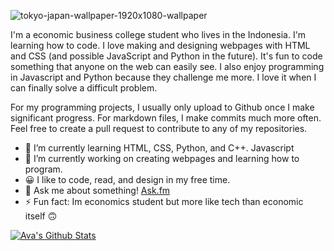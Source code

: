![tokyo-japan-wallpaper-1920x1080-wallpaper](https://user-images.githubusercontent.com/14804951/126912882-285c37cf-1555-4167-8fbd-17ab2c44fb91.jpg)

I'm a economic business college student who lives in the Indonesia.  I'm learning how to code. I love making and designing webpages with HTML and CSS (and possible JavaScript and Python in the future).  It's fun to code something that anyone on the web can easily see. I also enjoy programming in Javascript and Python because they challenge me more. I love it when I can finally solve a difficult problem.

For my programming projects, I usually only upload to Github once I make significant progress. For markdown files, I make commits much more often. Feel free to create a pull request to contribute to any of my repositories.

- 🌱 I’m currently learning HTML, CSS, Python, and C++. Javascript
- 🔭 I’m currently working on creating webpages and learning how to program.
- 😀 I like to code, read, and design in my free time.
- 💬 Ask me about something! [Ask.fm](https://ask.fm/aryadilla123)
- ⚡ Fun fact: Im economics student but more like tech than economic itself :upside_down_face:

[![Ava's Github Stats](https://github-readme-stats.vercel.app/api?username=Kaaaaaaara)](https://github.com/anuraghazra/github-readme-stats)
